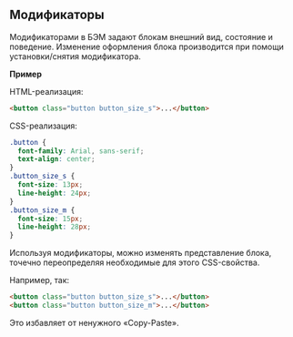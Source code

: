 ## Модификаторы

Модификаторами в БЭМ задают блокам внешний вид, состояние и поведение. Изменение оформления блока производится при помощи установки/снятия модификатора. 

<strong>Пример</strong> 

HTML-реализация: 

```html
<button class="button button_size_s">...</button>
```

CSS-реализация: 

```css
.button { 
  font-family: Arial, sans-serif; 
  text-align: center; 
} 
.button_size_s { 
  font-size: 13px; 
  line-height: 24px; 
} 
.button_size_m { 
  font-size: 15px;
  line-height: 28px;
}
```

Используя модификаторы, можно изменять представление блока, точечно переопределяя необходимые для этого CSS-свойства. 

Например, так: 

```html
<button class="button button_size_s">...</button> 
<button class="button button_size_m">...</button>
```

Это избавляет от ненужного «Copy-Paste».